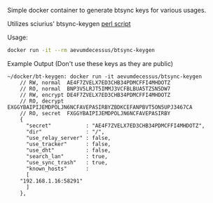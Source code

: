 Simple docker container to generate btsync keys for various usages.

Utilizes sciurius' btsync-keygen [perl script](https://gist.github.com/sciurius/787e99af74132b62b397)

Usage:

```bash
docker run -it --rm aevumdecessus/btsync-keygen
```

Example Output (Don't use these keys as they are public)
```
~/docker/bt-keygen: docker run -it aevumdecessus/btsync-keygen
    // RW, normal  AE4F7ZVELX7ED3CHB34PDMCFFI4MHDOTZ
    // RO, normal  BNP3V5LRJT5IMMJ3VCFBLBUA5TZSN5DW7
    // RW, encrypt DE4F7ZVELX7ED3CHB34PDMCFFI4MHDOTZ
    // RO, decrypt EXGGYBAIPIJEMDPOLJN6NCFAVEPASIRBYZBDKCEFANPBVT5ON5UPJ3467CA
    // RO, secret  FXGGYBAIPIJEMDPOLJN6NCFAVEPASIRBY
    {
      "secret"           : "AE4F7ZVELX7ED3CHB34PDMCFFI4MHDOTZ",
      "dir"              : "/",
      "use_relay_server" : false,
      "use_tracker"      : false,
      "use_dht"          : false,
      "search_lan"       : true,
      "use_sync_trash"   : true,
      "known_hosts"      :
      [
	"192.168.1.16:58291"
      ]
    },
```
